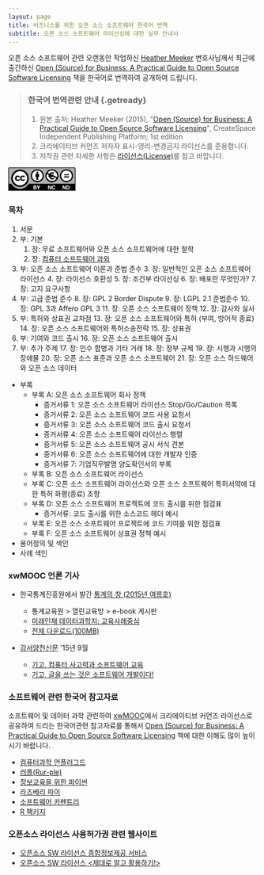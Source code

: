 ```yaml
---
layout: page
title: 비즈니스를 위한 오픈 소스 소프트웨어 한국어 번역
subtitle: 오픈 소스 소프트웨어 라이선싱에 대한 실무 안내서
---
```



오픈 소스 소프트웨어 관련 오랜동안 작업하신 [Heather Meeker](http://heathermeeker.squarespace.com/) 변호사님께서 최근에 출간하신 [Open (Source) for Business: A Practical Guide to Open Source Software Licensing](http://www.amazon.com/exec/obidos/ASIN/1511617772/flatwave-20) 책을 한국어로 번역하여 공개하여 드립니다.

> ### 한국어 번역관련 안내 {.getready}
> 
> 1. 원본 출처: Heather Meeker (2015), "[Open (Source) for Business: A Practical Guide to Open  Source Software Licensing](http://www.amazon.com/exec/obidos/ASIN/1511617772/flatwave-20)", CreateSpace Independent Publishing Platform; 1st edition
> 1. 크리에이티브 커먼즈 저자자 표시-영리-변경금지 라이선스를 준용합니다. 
> 1. 저작권 관련 자세한 사항은 [라이선스(License)](LICENSE.html)를 참고 바랍니다.

<img src="img/cc-by-nc-nd.png" width="27%" alt="CC: BY-NC-ND" />

### 목차

1. 서문
1. 부: 기본
    1. 장: 무료 소프트웨어와 오픈 소스 소프트웨어에 대한 철학
    1. 장: [컴퓨터 소프트웨어 과외](ch02-tutorial-on-computer-software.html)
1. 부: 오픈 소스 소프트웨어 이론과 준법 준수
    3. 장: 일반적인 오픈 소스 소프트웨어 라이선스
    4. 장: 라이선스 호환성
    5. 장: 조건부 라이선싱
    6. 장: 배포란 무엇인가?
    7. 장: 고지 요구사항
1. 부: 고급 준법 준수
    8. 장: GPL 2 Border Dispute
    9. 장: LGPL 2.1 준법준수
    10. 장: GPL 3과 Affero GPL 3
    11. 장: 오픈 소스 소프트웨어 정책
    12. 장: 감사와 실사
1. 부: 특허와 상표권 교차점
    13. 장: 오픈 소스 소프트웨어와 특허 (부여, 방어적 종료)
    14. 장: 오픈 소스 소프트웨어와 특허소송전략
    15. 장: 상표권
1. 부: 기여와 코드 출시
    16. 장: 오픈 소스 소프트웨어 출시
1. 부: 추가 주제
    17. 장: 인수 합병과 기타 거래 
    18. 장: 정부 규제
    19. 장: 시행과 시행의 장애물
    20. 장: 오픈 소스 표준과 오픈 소스 소프트웨어
    21. 장: 오픈 소스 하드웨어와 오픈 소스 데이터
- 부록
    - 부록 A: 오픈 소스 소프트웨어 회사 정책
        - 증거서류 1: 오픈 소스 소프트웨어 라이선스 Stop/Go/Caution 목록
        - 증거서류 2: 오픈 소스 소프트웨어 코드 사용 요청서
        - 증거서류 3: 오픈 소스 소프트웨어 코드 출시 요청서
        - 증거서류 4: 오픈 소스 소프트웨어 라이선스 행렬
        - 증거서류 5: 오픈 소스 소프트웨어 공시 서식 견본
        - 증거서류 6: 오픈 소스 소프트웨어에 대한 개발자 인증
        - 증거서류 7: 기업직무발명 양도확인서의 부록
    - 부록 B: 오픈 소스 소프트웨어 라이선스
    - 부록 C: 오픈 소스 소프트웨어 라이선스와 오픈 소스 소프트웨어 특허서약에 대한 특허 화평(종료) 조항
    - 부록 D: 오픈 소스 소프트웨어 프로젝트에 코드 출시를 위한 점검표
        - 증거서류: 코드 출시를 위한 소스코드 헤더 예시
    - 부록 E: 오픈 소스 소프트웨어 프로젝트에 코드 기여를 위한 점검표
    - 부록 F: 오픈 소스 소프트웨어 상표권 정책 예시
- 용어정의 및 색인
- 사례 색인

### xwMOOC 언론 기사 

- 한국통계진흥원에서 발간 [통계의 창 (2015년 여름호)](http://sti.kostat.go.kr/)
    - 통계교육원 > 열린교육방 > e-book 게시판
    - [미래인재 데이터과학지: 교육사례중심](./xwMOOC.pdf)
    - [전체 다운로드(100MB)](http://sti.kostat.go.kr/coresti/site/board/fileDownLoad.do?file_name=1&nots_seq=2046)

- [강서양천신문](http://www.gynews.net/) '15년 9월
    - [기고, 컴퓨터 사고력과 소프트웨어 교육](http://www.gynews.net/bbs/bbs.asp?exe=view&group_name=104&section=7&category=0&idx_num=19311&page=1&search_category=&search_word=&order_c=bd_idx_num&order_da=desc)
    - [기고, 글을 쓰는 것은 소프트웨어 개발이다!](http://www.gynews.net/bbs/bbs.asp?exe=view&group_name=104&section=7&category=0&idx_num=19140&page=1&search_category=&search_word=&order_c=bd_idx_num&order_da=desc)
 

### 소프트웨어 관련 한국어 참고자료

소프트웨어 및 데이터 과학 관련하여 [xwMOOC](http://www.xwmooc.net)에서 크리에이티브 커먼즈 라이선스로 공유하여 드리는 한국어관련 참고자료를 통해서 [Open (Source) for Business: A Practical Guide to Open Source Software Licensing](http://www.amazon.com/exec/obidos/ASIN/1511617772/flatwave-20) 책에 대한 이해도 많이 높이시기 바랍니다.

*   [컴퓨터과학 언플러그드](http://unplugged.xwmooc.org)
*   [러플(Rur-ple)](http://rur-ple.xwmooc.org/)
*   [정보교육을 위한 파이썬](http://python.xwmooc.org/)
*   [라즈베리 파이](http://raspberry-pi.xwmooc.org/)
*   [소프트웨어 카펜트리](http://swcarpentry.xwmooc.org)
*   [R 팩키지](http://r-pkgs.xwmooc.org/)

### 오픈소스 라이선스 사용허가권 관련 웹사이트

- [오픈소스 SW 라이선스 종합정보제공 서비스](https://www.olis.or.kr/index.do)
- [오픈소스 SW 라이선스 <제대로 알고 활용하기!>](http://m.olis.or.kr/opensource/index.html)
